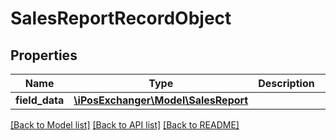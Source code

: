 # SalesReportRecordObject

## Properties
Name | Type | Description | Notes
------------ | ------------- | ------------- | -------------
**field_data** | [**\iPosExchanger\Model\SalesReport**](SalesReport.md) |  | [optional] 

[[Back to Model list]](../README.md#documentation-for-models) [[Back to API list]](../README.md#documentation-for-api-endpoints) [[Back to README]](../README.md)


